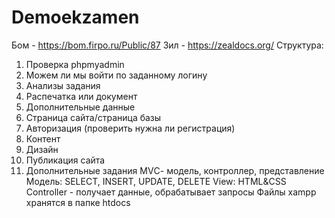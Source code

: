 # Demoekzamen
Бом - https://bom.firpo.ru/Public/87
Зил - https://zealdocs.org/
Структура:
1. Проверка phpmyadmin
2. Можем ли мы войти по заданному логину
3. Анализы задания
4. Распечатка или документ
5. Дополнительные данные
6. Страница сайта/страница базы
7. Авторизация (проверить нужна ли регистрация)
8. Контент
9. Дизайн
10. Публикация сайта
11. Дополнительные задания
MVС- модель, контроллер, представление
Модель: SELECT, INSERT, UPDATE, DELETE
View: HTML&CSS
Controller - получает данные, обрабатывает запросы
Файлы xampp хранятся в папке htdocs
